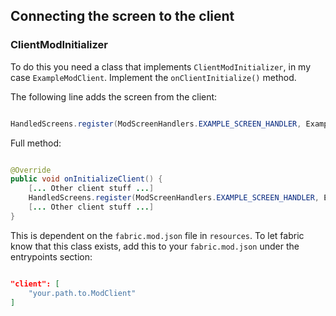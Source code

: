 ## Connecting the screen to the client

### ClientModInitializer
To do this you need a class that implements ```ClientModInitializer```, in my case ```ExampleModClient```. Implement the ```onClientInitialize()``` method.

The following line adds the screen from the client:

```java

HandledScreens.register(ModScreenHandlers.EXAMPLE_SCREEN_HANDLER, ExampleScreen::new);

```

Full method:

```java

@Override
public void onInitializeClient() {
    [... Other client stuff ...]
    HandledScreens.register(ModScreenHandlers.EXAMPLE_SCREEN_HANDLER, ExampleScreen::new);
    [... Other client stuff ...]
}

```

This is dependent on the ```fabric.mod.json``` file in ```resources```. To let fabric know that this class exists, add this to your ```fabric.mod.json``` under the entrypoints section:

```json

"client": [
	"your.path.to.ModClient"
]

```